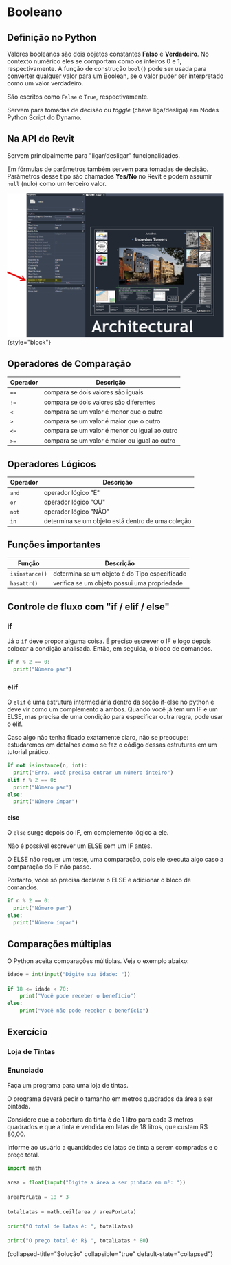 # Booleano

## Definição no Python

Valores booleanos são dois objetos constantes **Falso** e **Verdadeiro**.
No contexto numérico eles se comportam como os inteiros 0 e 1, respectivamente.
A função de construção `bool()` pode ser usada para converter qualquer valor para um Boolean,
se o valor puder ser interpretado como um valor verdadeiro.

São escritos como `False` e `True`, respectivamente.

Servem para tomadas de decisão ou _toggle_ (chave liga/desliga) em Nodes Python Script do Dynamo.

## Na API do Revit

Servem principalmente para "ligar/desligar" funcionalidades.

Em fórmulas de parâmetros também servem para tomadas de decisão.
Parâmetros desse tipo são chamados **Yes/No** no Revit e podem assumir `null` (nulo) como um terceiro valor.

![Bool Sample in Revit](../images/bool_sample_in_revit.png) {style="block"}

## Operadores de Comparação
| Operador | Descrição                                     |
|----------|-----------------------------------------------|
| `==`     | compara se dois valores são iguais            |
| `!=`     | compara se dois valores são diferentes        |
| `< `     | compara se um valor é menor que o outro       |
| `> `     | compara se um valor é maior que o outro       |
| `<=`     | compara se um valor é menor ou igual ao outro |
| `>=`     | compara se um valor é maior ou igual ao outro |

## Operadores Lógicos
| Operador | Descrição                                         |
|----------|---------------------------------------------------|
| `and`    | operador lógico "E"                               |
| `or`     | operador lógico "OU"                              |
| `not`    | operador lógico "NÃO"                             |
| `in`     | determina se um objeto está dentro de uma coleção |

## Funções importantes
| Função         | Descrição                                     |
|----------------|-----------------------------------------------|
| `isinstance()` | determina se um objeto é do Tipo especificado |
| `hasattr()`    | verifica se um objeto possui uma propriedade  |

## Controle de fluxo com "if / elif / else"

### if

Já o `if` deve propor alguma coisa. É preciso escrever o IF e logo depois colocar a condição analisada.
Então, em seguida, o bloco de comandos.

```python
if n % 2 == 0:
  print("Número par")
```

### elif

O `elif` é uma estrutura intermediária dentro da seção if-else no python e deve vir como um complemento a ambos.
Quando você já tem um IF e um ELSE, mas precisa de uma condição para especificar outra regra, pode usar o elif.

Caso algo não tenha ficado exatamente claro, não se preocupe: estudaremos em detalhes como se faz o código
dessas estruturas em um tutorial prático.

```python
if not isinstance(n, int):
  print("Erro. Você precisa entrar um número inteiro")
elif n % 2 == 0:
  print("Número par")
else:
  print("Número ímpar") 
```

#### else

O `else` surge depois do IF, em complemento lógico a ele.

Não é possível escrever um ELSE sem um IF antes.

O ELSE não requer um teste, uma comparação, pois ele executa algo caso a comparação do IF não passe.

Portanto, você só precisa declarar o ELSE e adicionar o bloco de comandos.

```python
if n % 2 == 0:
  print("Número par")
else:
  print("Número ímpar")
```
## Comparações múltiplas

O Python aceita comparações múltiplas. Veja o exemplo abaixo:

```python
idade = int(input("Digite sua idade: "))

if 18 <= idade < 70:
    print("Você pode receber o benefício")
else:
    print("Você não pode receber o benefício")
```

## Exercício

### Loja de Tintas

### Enunciado
Faça um programa para uma loja de tintas.

O programa deverá pedir o tamanho em metros quadrados da área a ser pintada.

Considere que a cobertura da tinta é de 1 litro para cada 3 metros quadrados e que a
tinta é vendida em latas de 18 litros, que custam R$ 80,00.

Informe ao usuário a quantidades de latas de tinta a serem compradas e o preço total.

```python
import math

area = float(input("Digite a área a ser pintada em m²: "))

areaPorLata = 18 * 3

totalLatas = math.ceil(area / areaPorLata)

print("O total de latas é: ", totalLatas)

print("O preço total é: R$ ", totalLatas * 80)
```
{collapsed-title="Solução" collapsible="true" default-state="collapsed"}
